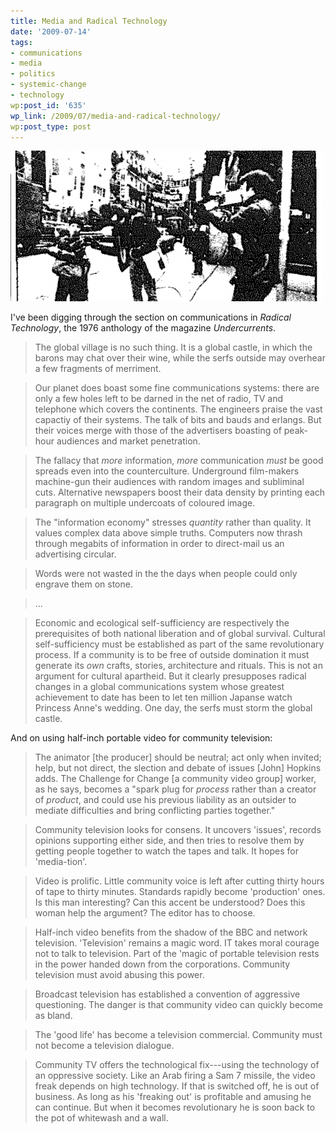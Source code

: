```yaml
---
title: Media and Radical Technology
date: '2009-07-14'
tags:
- communications
- media
- politics
- systemic-change
- technology
wp:post_id: '635'
wp_link: /2009/07/media-and-radical-technology/
wp:post_type: post
---
```


![Radical Technology](2009-07-14-Media-and-Radical-Technology/media-radical-technology-500x241.png "Radical Technology")

I've been digging through the section on communications in _Radical Technology_, the 1976 anthology of the magazine _Undercurrents_.

> The global village is no such thing. It is a global castle, in which the barons may chat over their wine, while the serfs outside may overhear a few fragments of merriment.

>

> Our planet does boast some fine communications systems: there are only a few holes left to be darned in the net of radio, TV and telephone which covers the continents. The engineers praise the vast capactiy of their systems. The talk of bits and bauds and erlangs. But their voices merge with those of the advertisers boasting of peak-hour audiences and market penetration.

>

> The fallacy that _more_ information, _more_ communication _must_ be good spreads even into the counterculture. Underground film-makers machine-gun their audiences with random images and subliminal cuts. Alternative newspapers boost their data density by printing each paragraph on multiple undercoats of coloured image.

>

> The "information economy" stresses _quantity_ rather than quality. It values complex data above simple truths. Computers now thrash through megabits of information in order to direct-mail us an advertising circular.

>

> Words were not wasted in the the days when people could only engrave them on stone.

>

> ...

>

> Economic and ecological self-sufficiency are respectively the prerequisites of both national liberation and of global survival. Cultural self-sufficiency must be established as part of the same revolutionary process. If a community is to be free of outside domination it must generate its _own_ crafts, stories, architecture and rituals. This is not an argument for cultural apartheid. But it clearly presupposes radical changes in a global communications system whose greatest achievement to date has been to let ten million Japanse watch Princess Anne's wedding. One day, the serfs must storm the global castle.

And on using half-inch portable video for community television:

> The animator [the producer] should be neutral; act only when invited; help, but not direct, the slection and debate of issues [John] Hopkins adds. The Challenge for Change [a community video group] worker, as he says, becomes a "spark plug for _process_ rather than a creator of _product_, and could use his previous liability as an outsider to mediate difficulties and bring conflicting parties together."

>

> Community television looks for consens. It uncovers 'issues', records opinions supporting either side, and then tries to resolve them by getting people together to watch the tapes and talk. It hopes for 'media-tion'.

> Video is prolific. Little community voice is left after cutting thirty hours of tape to thirty minutes. Standards rapidly become 'production' ones. Is this man interesting? Can this accent be understood? Does this woman help the argument? The editor has to choose.

>

> Half-inch video benefits from the shadow of the BBC and network television. 'Television' remains a magic word. IT takes moral courage not to talk to television. Part of the 'magic of portable television rests in the power handed down from the corporations. Community television must avoid abusing this power.

>

> Broadcast television has established a convention of aggressive questioning. The danger is that community video can quickly become as bland.

>

> The 'good life' has become a television commercial. Community must not become a television dialogue.

>

> Community TV offers the technological fix---using the technology of an oppressive society. Like an Arab firing a Sam 7 missile, the video freak depends on high technology. If that is switched off, he is out of business. As long as his 'freaking out' is profitable and amusing he can continue. But when it becomes revolutionary he is soon back to the pot of whitewash and a wall.
